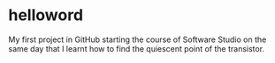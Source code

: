 # helloword
My first project in GitHub starting the course of Software Studio on the same day that I learnt how to find the quiescent point of the transistor.
